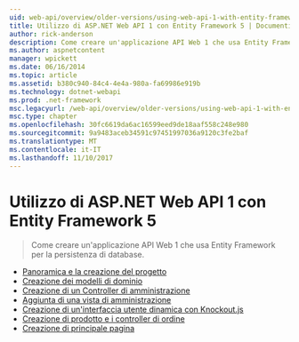 ```yaml
---
uid: web-api/overview/older-versions/using-web-api-1-with-entity-framework-5/index
title: Utilizzo di ASP.NET Web API 1 con Entity Framework 5 | Documenti Microsoft
author: rick-anderson
description: Come creare un'applicazione API Web 1 che usa Entity Framework per la persistenza di database.
ms.author: aspnetcontent
manager: wpickett
ms.date: 06/16/2014
ms.topic: article
ms.assetid: b380c940-84c4-4e4a-980a-fa69986e919b
ms.technology: dotnet-webapi
ms.prod: .net-framework
msc.legacyurl: /web-api/overview/older-versions/using-web-api-1-with-entity-framework-5
msc.type: chapter
ms.openlocfilehash: 30fc6619da6ac16599eed9de18aaf558c248e980
ms.sourcegitcommit: 9a9483aceb34591c97451997036a9120c3fe2baf
ms.translationtype: MT
ms.contentlocale: it-IT
ms.lasthandoff: 11/10/2017
---
```

<a name="using-aspnet-web-api-1-with-entity-framework-5"></a>Utilizzo di ASP.NET Web API 1 con Entity Framework 5
====================
> Come creare un'applicazione API Web 1 che usa Entity Framework per la persistenza di database.


- [Panoramica e la creazione del progetto](using-web-api-with-entity-framework-part-1.md)
- [Creazione dei modelli di dominio](using-web-api-with-entity-framework-part-2.md)
- [Creazione di un Controller di amministrazione](using-web-api-with-entity-framework-part-3.md)
- [Aggiunta di una vista di amministrazione](using-web-api-with-entity-framework-part-4.md)
- [Creazione di un'interfaccia utente dinamica con Knockout.js](using-web-api-with-entity-framework-part-5.md)
- [Creazione di prodotto e i controller di ordine](using-web-api-with-entity-framework-part-6.md)
- [Creazione di principale pagina](using-web-api-with-entity-framework-part-7.md)
